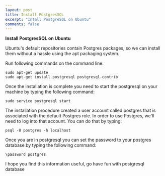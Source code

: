 ```yaml
---
layout: post
title: Install PostgresSQL
excerpt: "Intall PostgreSQL on Ubuntu"
comments: false
---
```



**Install PostgresSQL on Ubuntu**

Ubuntu's default repositories contain Postgres packages, so we can install them without a hassle using the apt packaging system.

Run following commands on the command line:

    sudo apt-get update
    sudo apt-get install postgresql postgresql-contrib 

Once the installation is complete you need to start the postgresql on your machine by typing the following command:

    sudo service postgresql start

  The installation procedure created a user account called postgres that is associated with the default Postgres role. In order to use Postgres, we'll need to log into that account. You can do that by typing:
   

    psql -U postgres -h localhost

Once you are in postgresql you can set the password to your postgres database by typing the following command: 

    \password postgres

I hope you find this information useful, go have fun with postgresql database
